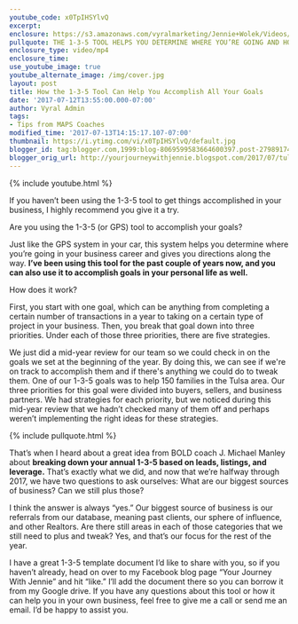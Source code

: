 ```yaml
---
youtube_code: x0TpIHSYlvQ
excerpt:
enclosure: https://s3.amazonaws.com/vyralmarketing/Jennie+Wolek/Videos/Tulsa+Real+Estate+Agent-+Asking+the+Right+Qualifying+Questions.mp4
pullquote: THE 1-3-5 TOOL HELPS YOU DETERMINE WHERE YOU’RE GOING AND HOW TO GET THERE.
enclosure_type: video/mp4
enclosure_time:
use_youtube_image: true
youtube_alternate_image: /img/cover.jpg
layout: post
title: How the 1-3-5 Tool Can Help You Accomplish All Your Goals
date: '2017-07-12T13:55:00.000-07:00'
author: Vyral Admin
tags:
- Tips from MAPS Coaches
modified_time: '2017-07-13T14:15:17.107-07:00'
thumbnail: https://i.ytimg.com/vi/x0TpIHSYlvQ/default.jpg
blogger_id: tag:blogger.com,1999:blog-8069599583664600397.post-2798917403803931746
blogger_orig_url: http://yourjourneywithjennie.blogspot.com/2017/07/tulsa-real-estate-agent-using-the-1-3-5-goal-setting-template.html
---
```

{% include youtube.html %}

If you haven’t been using the 1-3-5 tool to get things accomplished in your business, I highly recommend you give it a try.

Are you using the 1-3-5 (or GPS) tool to accomplish your goals?

Just like the GPS system in your car, this system helps you determine where you’re going in your business career and gives you directions along the way. **I’ve been using this tool for the past couple of years now, and you can also use it to accomplish goals in your personal life as well.**

How does it work?

First, you start with one goal, which can be anything from completing a certain number of transactions in a year to taking on a certain type of project in your business. Then, you break that goal down into three priorities. Under each of those three priorities, there are five strategies.

We just did a mid-year review for our team so we could check in on the goals we set at the beginning of the year. By doing this, we can see if we're on track to accomplish them and if there's anything we could do to tweak them. One of our 1-3-5 goals was to help 150 families in the Tulsa area. Our three priorities for this goal were divided into buyers, sellers, and business partners. We had strategies for each priority, but we noticed during this mid-year review that we hadn’t checked many of them off and perhaps weren’t implementing the right ideas for these strategies.

{% include pullquote.html %}

That’s when I heard about a great idea from BOLD coach J. Michael Manley about **breaking down your annual 1-3-5 based on leads, listings, and leverage.** That’s exactly what we did, and now that we’re halfway through 2017, we have two questions to ask ourselves: What are our biggest sources of business? Can we still plus those?

I think the answer is always “yes.” Our biggest source of business is our referrals from our database, meaning past clients, our sphere of influence, and other Realtors. Are there still areas in each of those categories that we still need to plus and tweak? Yes, and that’s our focus for the rest of the year.

I have a great 1-3-5 template document I’d like to share with you, so if you haven’t already, head on over to my Facebook blog page “Your Journey With Jennie”  and hit “like.” I’ll add the document there so you can borrow it from my Google drive.
If you have any questions about this tool or how it can help you in your own business, feel free to give me a call or send me an email. I’d be happy to assist you.
